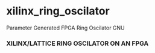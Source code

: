 # xilinx_ring_oscilator
Parameter Generated FPGA Ring Oscilator GNU
### XILINX/LATTICE RING OSCILATOR ON AN FPGA 
